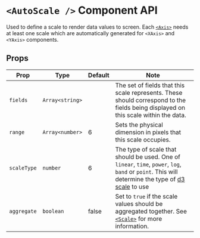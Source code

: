# `<AutoScale />` Component API

Used to define a scale to render data values to screen. Each [`<Axis>`](Axis.md) needs at least one scale which are automatically generated for `<XAxis>` and `<YAxis>` components.

## Props

| Prop        | Type            | Default | Note                                                                                                                                                                                 |
| ----------- | --------------- | ------- | ------------------------------------------------------------------------------------------------------------------------------------------------------------------------------------ |
| `fields`    | `Array<string>` |         | The set of fields that this scale represents. These should correspond to the fields being displayed on this scale within the data.                                                   |
| `range`     | `Array<number>` | 6       | Sets the physical dimension in pixels that this scale occupies.                                                                                                                      |
| `scaleType` | `number`        | 6       | The type of scale that should be used. One of `linear`, `time`, `power`, `log`, `band` or `point`. This will determine the type of [d3 scale](https://github.com/d3/d3-scale) to use |
| `aggregate` | `boolean`       | false   | Set to `true` if the scale values should be aggregated together. See [`<Scale>`](Scale.md) for more information.                                                                     |
